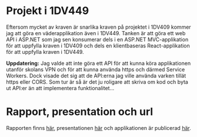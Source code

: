 # Projekt i 1DV449
Eftersom mycket av kraven är snarlika kraven på projektet i 1DV409 kommer jag att göra en väderapplikation även i 1DV449. Tanken är att göra ett web API i ASP.NET som jag sen konsumerar dels i en ASP.NET MVC-applikation för att uppfylla kraven i 1DV409 och dels en klientbaseras React-applikation för att uppfylla kraven i 1DV449.

**Uppdatering:** Jag valde att inte göra ett API för att kunna köra applikationen utanför skolans VPN och för att kunna använda https och därmed Service Workers. Dock visade det sig att de API:erna jag ville använda varken tillät https eller CORS. Som tur är så är det ju roligare att skriva om kod och byta ut API:er än att implementera funktionalitet...

# Rapport, presentation och url

Rapporten finns [här](doc/projektRapport.md), presentationen [här](https://youtu.be/9tRsUmutjQU) och applikationen är publicerad [här](http://weather.oskarklintrot.se/).
